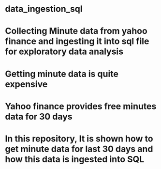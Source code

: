 # data_ingestion_sql
# Collecting Minute data from yahoo finance and ingesting it into sql file for exploratory data analysis
# Getting minute data is quite expensive
# Yahoo finance provides free minutes data for 30 days 
# In this repository, It is shown how to get minute data for last 30 days and how this data is ingested into SQL
